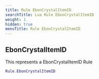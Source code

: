 ```yaml
---
title: Rule EbonCrystalItemID
searchTitle: Lua Rule EbonCrystalItemID
weight: 1
hidden: true
menuTitle: Rule EbonCrystalItemID
---
```

## EbonCrystalItemID

This represents a EbonCrystalItemID Rule
```lua
Rule.EbonCrystalItemID
```